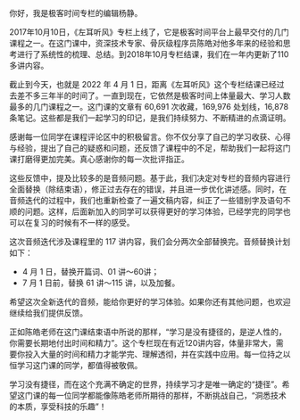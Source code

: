 你好，我是极客时间专栏的编辑杨静。

2017年10月10日，《左耳听风》专栏上线了，它是极客时间平台上最早交付的几门课程之一。在这门课中，资深技术专家、骨灰级程序员陈皓对他多年来的经验和思考进行了系统性的梳理、总结。到2018年10月专栏结课，我们在一年内更新了110多讲内容。

截止到今天，也就是 2022 年 4 月 1 日，距离《左耳听风》这个专栏结课已经过去差不多三年半的时间了。一直到现在，它依然是极客时间上体量最大、学习人数最多的几门课程之一。这门课的文章有 60,691 次收藏，169,976 处划线，16,878 条笔记。这些都是我们一起学习的印记，是我们持续努力、不断精进的点滴证明。

感谢每一位同学在课程评论区中的积极留言。你不仅分享了自己的学习收获、心得与经验，提出了自己的疑惑和问题，还反馈了课程中的不足，帮助我们一起将这门课打磨得更加完美。真心感谢你的每一次批评指正。

这些反馈中，提及比较多的是音频问题。基于此，我们决定对专栏的音频内容进行全面替换（除结束语），修正过去存在的错误，并且进一步优化讲述感。同时，在音频迭代的过程中，我们也重新检查了一遍文稿内容，纠正了一些错别字及语句不顺的问题。这样，后面新加入的同学可以获得更好的学习体验，已经学完的同学也可以在复习的时候有不一样的感受。

这次音频迭代涉及课程里的 117 讲内容，我们会分两次全部替换完。音频替换计划如下：

- 4 月 1 日，替换开篇词、01 讲～60讲；
- 7 月 1 日前，替换 61 讲～115 讲，以及加餐。

希望这次全新迭代的音频，能给你更好的学习体验。如果你还有其他问题，也欢迎继续给我们提供反馈。

正如陈皓老师在这门课结束语中所说的那样，“学习是没有捷径的，是逆人性的，你需要长期地付出时间和精力”。这个专栏现在有近120讲内容，体量非常大，需要你投入大量的时间和精力才能学完、理解透彻，并在实践中应用。每一位持之以恒学习这门课的同学，都值得被敬佩。

学习没有捷径，而在这个充满不确定的世界，持续学习才是唯一确定的“捷径”。希望这门课的每一位同学都能像陈皓老师所期待的那样，不断挑战自己，“洞悉技术的本质，享受科技的乐趣”！
